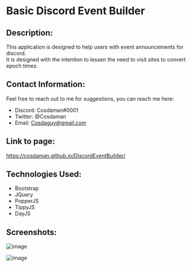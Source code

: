 # Basic Discord Event Builder

## Description:  
  
This application is designed to help users with event announcements for discord.  
It is designed with the intention to lessen the need to visit sites to convert epoch times.  
  
  
## Contact Information:  
Feel free to reach out to me for suggestions, you can reach me here:  
- Discord: Cosdaman#0001  
- Twitter: @Cosdaman  
- Email: Cosdaguy@gmail.com  


## Link to page:  
https://cosdaman.github.io/DiscordEventBuilder/

## Technologies Used:  
- Bootstrap
- JQuery
- PopperJS
- TippyJS
- DayJS

## Screenshots:
![image](https://user-images.githubusercontent.com/3162991/140001467-617b6057-fbe9-4f20-af6e-640697702539.png)

![image](https://user-images.githubusercontent.com/3162991/140443148-fee82a28-1808-4d05-8124-ba5263a2f744.png)
